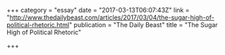 +++
category = "essay"
date = "2017-03-13T06:07:43Z"
link = "http://www.thedailybeast.com/articles/2017/03/04/the-sugar-high-of-political-rhetoric.html"
publication = "The Daily Beast"
title = "The Sugar High of Political Rhetoric"

+++
